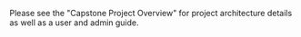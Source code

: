 Please see the "Capstone Project Overview" for project architecture details as well as a user and admin guide.